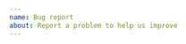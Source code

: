```yaml
---
name: Bug report
about: Report a problem to help us improve
---
```


<!--
If an error occurs, please zip the 'error_log/' folder created by Botasaurus and include it here.
-->
